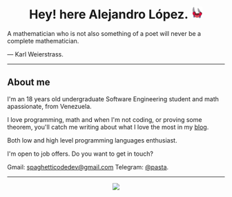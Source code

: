 <div align="center">
  <h1> Hey! here Alejandro López.
    <img src="https://github.com/alejandro0619/alejandro0619/blob/main/ezgif.com-gif-maker.gif" width="28" 
  </h1>
</div>
 
<div>
 A mathematician who is not also something of a poet will never be a complete mathematician.

— Karl Weierstrass.
</div>
  
---- 
## About me
  
I'm an 18 years old undergraduate Software Engineering student and math apassionate, from Venezuela.
  
I love programming, math and when I'm not coding, or proving some theorem, you'll catch me writing about what I love the most in my [blog](https://spaghettidev.tech).

Both low and high level programming languages enthusiast.


I'm open to job offers. Do you want to get in touch?
  
Gmail: spaghetticodedev@gmail.com
Telegram: [@pasta](https://t.me/pastapastapasta123).

----
  
<p align="center">
    <img src="https://streak-stats.demolab.com?user=alejandro0619&theme=gruvbox_duo&hide_border=true&date_format=M%20j%5B%2C%20Y%5D"/>
  </a>
</p>

